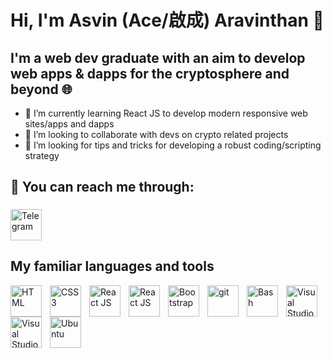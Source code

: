# Hi, I'm Asvin (Ace/啟成) Aravinthan 👋

## I'm a web dev graduate with an aim to develop web apps & dapps for the cryptosphere and beyond 🌐

- 🌱 I’m currently learning React JS to develop modern responsive web sites/apps and dapps
- 👯 I’m looking to collaborate with devs on crypto related projects
- 🤔 I’m looking for tips and tricks for developing a robust coding/scripting strategy
## 📨 You can reach me through: 
<a href="https://t.me/BIZKIT551"><img height=50 style="padding-top:5px" src="https://files.brandlogos.net/svg/WMXi7xYVyY/Telegram-OfAicCi46_brandlogos.net.svg" alt="Telegram"></a>

## My familiar languages and tools

[<img align="left" alt="HTML" height="50" src="https://cdn.jsdelivr.net/gh/devicons/devicon/icons/html5/html5-original.svg" style="padding-right:10px;" />](#)

[<img align="left" alt="CSS3" height="50" src="https://cdn.jsdelivr.net/gh/devicons/devicon/icons/css3/css3-original.svg" style="padding-right:10px;" />](#)

[<img align="left" alt="React JS" height="50" src="https://cdn.jsdelivr.net/gh/devicons/devicon/icons/react/react-original.svg" style="padding-right:10px;" />](#)

[<img align="left" alt="React JS" height="50" src="https://cdn.jsdelivr.net/gh/devicons/devicon/icons/django/django-plain.svg" style="padding-right:10px;" />](#)

[<img align="left" alt="Bootstrap" height="50" src="https://cdn.jsdelivr.net/gh/devicons/devicon/icons/bootstrap/bootstrap-original.svg" style="padding-right:10px;" />](#)

[<img align="left" alt="git" height="50" src="https://cdn.jsdelivr.net/gh/devicons/devicon/icons/git/git-plain.svg" style="padding-right:10px;" />](#)

[<img align="left" alt="Bash" height="50" src="https://cdn.jsdelivr.net/gh/devicons/devicon/icons/bash/bash-original.svg" style="padding-right:10px;" />](#)

[<img align="left" alt="Visual Studio Code" height="50" src="https://cdn.jsdelivr.net/gh/devicons/devicon/icons/vscode/vscode-original.svg" style="padding-right:10px;" />](#)

[<img align="left" alt="Visual Studio Code" height="50" src="https://cdn.jsdelivr.net/gh/devicons/devicon/icons/xd/xd-line.svg" style="padding-right:10px;" />](#)

[<img align="left" alt="Ubuntu" height="50" src="https://cdn.jsdelivr.net/gh/devicons/devicon/icons/ubuntu/ubuntu-plain.svg" style="padding-right:10px;" />](#)

